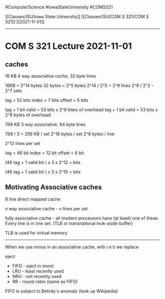 #ComputerScience  #IowaStateUniversity #COMS321 


[[Classes/ISU/Iowa State University]] [[Classes/ISU/COM S 321/COM S 321]] [[2021-11-01]]

---

# COM S 321 Lecture 2021-11-01



## caches

16 KB 4 way associative cache, 32 byte lines

16KB = 2^14 bytes 
32 bytes = 2^5 bytes
2^14 / 2^5 = 2^9 lines 
2^9  / 2^2 - 2^7 sets 

tag = 52 bits
index = 7 bits
offset = 5 bits

tag + 1 bit valid = 53 bits x 2^9  bites of overhead 
tag + 1 bit valid = 53 bits x 2^6  bytes of overhead 


768 KB 3 way associative, 64 byte lines 

768 / 3 = 256 KB / set 
2^18 bytes / set
2^6 bytes / line 

2^12 lines per set 

tag = 46 bit
index = 12 bit
offset = 6 bit


(46 tag + 1 valid bit  ) x 3 x 2^12  = bits 

(46 tag + 1 valid bit  ) x 3 x 2^10  = bits 


## Motivating Associative caches 

8 line direct mapped cache 


n way associative cache - n lines per set

fully associative cache - all modern processors have (at least) one of these. Every line is in one set. (TLB or transnational look-aside buffer)

TLB is used for virtual memory 


---

When we use minus in an associative cache, with i.e ti we replace 

eject 
- FIFO - eject in imont 
- LRU - least recently used
- NRU - not recently used 
- RR - round robin (same as FIFO)

FIFO is subject to Behidy's anomaly (look up Wikipedia)